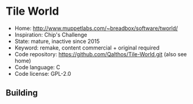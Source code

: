 # Tile World

- Home: http://www.muppetlabs.com/~breadbox/software/tworld/
- Inspiration: Chip's Challenge
- State: mature, inactive since 2015
- Keyword: remake, content commercial + original required
- Code repository: https://github.com/Qalthos/Tile-World.git (also see home)
- Code language: C
- Code license: GPL-2.0

## Building
